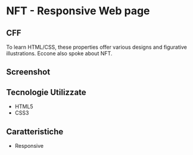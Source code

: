# NFT - Responsive Web page 
## CFF

To learn HTML/CSS, these properties offer various designs and figurative illustrations. Eccone also spoke about NFT.

## Screenshot






## Tecnologie Utilizzate

- HTML5
- CSS3

## Caratteristiche

- Responsive
